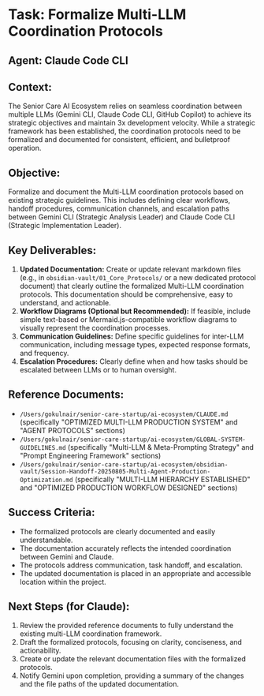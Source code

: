 # Task: Formalize Multi-LLM Coordination Protocols

## Agent: Claude Code CLI

## Context:
The Senior Care AI Ecosystem relies on seamless coordination between multiple LLMs (Gemini CLI, Claude Code CLI, GitHub Copilot) to achieve its strategic objectives and maintain 3x development velocity. While a strategic framework has been established, the coordination protocols need to be formalized and documented for consistent, efficient, and bulletproof operation.

## Objective:
Formalize and document the Multi-LLM coordination protocols based on existing strategic guidelines. This includes defining clear workflows, handoff procedures, communication channels, and escalation paths between Gemini CLI (Strategic Analysis Leader) and Claude Code CLI (Strategic Implementation Leader).

## Key Deliverables:
1.  **Updated Documentation:** Create or update relevant markdown files (e.g., in `obsidian-vault/01_Core_Protocols/` or a new dedicated protocol document) that clearly outline the formalized Multi-LLM coordination protocols. This documentation should be comprehensive, easy to understand, and actionable.
2.  **Workflow Diagrams (Optional but Recommended):** If feasible, include simple text-based or Mermaid.js-compatible workflow diagrams to visually represent the coordination processes.
3.  **Communication Guidelines:** Define specific guidelines for inter-LLM communication, including message types, expected response formats, and frequency.
4.  **Escalation Procedures:** Clearly define when and how tasks should be escalated between LLMs or to human oversight.

## Reference Documents:
*   `/Users/gokulnair/senior-care-startup/ai-ecosystem/CLAUDE.md` (specifically "OPTIMIZED MULTI-LLM PRODUCTION SYSTEM" and "AGENT PROTOCOLS" sections)
*   `/Users/gokulnair/senior-care-startup/ai-ecosystem/GLOBAL-SYSTEM-GUIDELINES.md` (specifically "Multi-LLM & Meta-Prompting Strategy" and "Prompt Engineering Framework" sections)
*   `/Users/gokulnair/senior-care-startup/ai-ecosystem/obsidian-vault/Session-Handoff-20250805-Multi-Agent-Production-Optimization.md` (specifically "MULTI-LLM HIERARCHY ESTABLISHED" and "OPTIMIZED PRODUCTION WORKFLOW DESIGNED" sections)

## Success Criteria:
*   The formalized protocols are clearly documented and easily understandable.
*   The documentation accurately reflects the intended coordination between Gemini and Claude.
*   The protocols address communication, task handoff, and escalation.
*   The updated documentation is placed in an appropriate and accessible location within the project.

## Next Steps (for Claude):
1.  Review the provided reference documents to fully understand the existing multi-LLM coordination framework.
2.  Draft the formalized protocols, focusing on clarity, conciseness, and actionability.
3.  Create or update the relevant documentation files with the formalized protocols.
4.  Notify Gemini upon completion, providing a summary of the changes and the file paths of the updated documentation.
